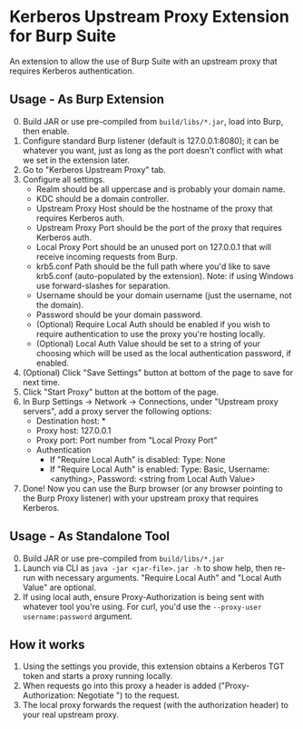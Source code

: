 # Kerberos Upstream Proxy Extension for Burp Suite

An extension to allow the use of Burp Suite with an upstream proxy that requires Kerberos authentication.

## Usage - As Burp Extension
0. Build JAR or use pre-compiled from `build/libs/*.jar`, load into Burp, then enable.
1. Configure standard Burp listener (default is 127.0.0.1:8080); it can be whatever you want, just as long as the port doesn't conflict with what we set in the extension later.
2. Go to "Kerberos Upstream Proxy" tab.
3. Configure all settings.
   * Realm should be all uppercase and is probably your domain name.
   * KDC should be a domain controller.
   * Upstream Proxy Host should be the hostname of the proxy that requires Kerberos auth.
   * Upstream Proxy Port should be the port of the proxy that requires Kerberos auth.
   * Local Proxy Port should be an unused port on 127.0.0.1 that will receive incoming requests from Burp.
   * krb5.conf Path should be the full path where you'd like to save krb5.conf (auto-populated by the extension). Note: if using Windows use forward-slashes for separation.
   * Username should be your domain username (just the username, not the domain).
   * Password should be your domain password.
   * (Optional) Require Local Auth should be enabled if you wish to require authentication to use the proxy you're hosting locally.
   * (Optional) Local Auth Value should be set to a string of your choosing which will be used as the local authentication password, if enabled.
4. (Optional) Click "Save Settings" button at bottom of the page to save for next time.
5. Click "Start Proxy" button at the bottom of the page.
6. In Burp Settings -> Network -> Connections, under "Upstream proxy servers", add a proxy server the following options:
   * Destination host: *
   * Proxy host: 127.0.0.1
   * Proxy port: Port number from "Local Proxy Port"
   * Authentication
     * If "Require Local Auth" is disabled: Type: None
     * If "Require Local Auth" is enabled: Type: Basic, Username: \<anything\>, Password: \<string from Local Auth Value\>
7. Done!  Now you can use the Burp browser (or any browser pointing to the Burp Proxy listener) with your upstream proxy that requires Kerberos.

## Usage - As Standalone Tool
0. Build JAR or use pre-compiled from `build/libs/*.jar`
1. Launch via CLI as `java -jar <jar-file>.jar -h` to show help, then re-run with necessary arguments.  "Require Local Auth" and "Local Auth Value" are optional.
2. If using local auth, ensure Proxy-Authorization is being sent with whatever tool you're using.  For curl, you'd use the `--proxy-user username:password` argument.

## How it works
1. Using the settings you provide, this extension obtains a Kerberos TGT token and starts a proxy running locally.
2. When requests go into this proxy a header is added ("Proxy-Authorization: Negotiate <token>") to the request.
3. The local proxy forwards the request (with the authorization header) to your real upstream proxy.
